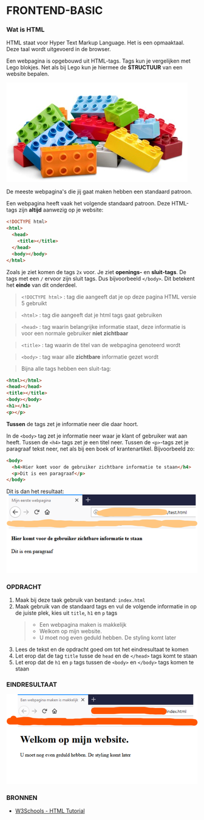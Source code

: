 # FRONTEND-BASIC

### Wat is HTML

HTML staat voor Hyper Text Markup Language. Het is een opmaaktaal. Deze taal wordt uitgevoerd in de browser.

Een webpagina is opgebouwd uit HTML-tags. Tags kun je vergelijken met Lego blokjes. Net als bij Lego kun je hiermee de **STRUCTUUR** van een website bepalen.

![lego](images/lego.jpg)

De meeste webpagina's die jij gaat maken hebben een standaard patroon.

Een webpagina heeft vaak het volgende standaard patroon. Deze HTML-tags zijn **altijd** aanwezig op je website:

```html
<!DOCTYPE html>
<html>
  <head>
    <title></title>
  </head>
  <body></body>
</html>
```
Zoals je ziet komen de tags `2x` voor. Je ziet __openings-__ en __sluit-tags__.
De tags met een `/` ervoor zijn sluit tags. Dus bijvoorbeeld `</body>`. Dit betekent het **einde** van dit onderdeel.

> `<!DOCTYPE html>` : tag die aangeeft dat je op deze pagina HTML versie 5 gebruikt

> `<html>` : tag die aangeeft dat je html tags gaat gebruiken

> `<head>` : tag waarin belangrijke informatie staat, deze informatie is voor een normale gebruiker __niet zichtbaar__

> `<title>` : tag waarin de titel van de webpagina genoteerd wordt

> `<body>` : tag waar alle **zichtbare** informatie gezet wordt


> Bijna alle tags hebben een sluit-tag:

```html
<html></html>
<head></head>
<title></title>
<body></body>
<h1></h1>
<p></p>
```

__Tussen__ de tags zet je informatie neer die daar hoort.

In de `<body>` tag zet je informatie neer waar je klant of gebruiker wat aan heeft. Tussen de `<h4>` tags zet je een titel neer. Tussen de `<p>`-tags zet je paragraaf tekst neer, net als bij een boek of krantenartikel. Bijvoorbeeld zo:

```html
<body>
  <h4>Hier komt voor de gebruiker zichtbare informatie te staan</h4>
  <p>Dit is een paragraaf</p>
</body>
```

Dit is dan het resultaat:
![een voorbeeld](images/index.png)

### OPDRACHT

1. Maak bij deze taak gebruik van bestand: `index.html`
2. Maak gebruik van de standaard tags en vul de volgende informatie in op de juiste plek, kies uit `title`, `h1` en `p` tags
   > - Een webpagina maken is makkelijk
   > - Welkom op mijn website.
   > - U moet nog even geduld hebben. De styling komt later
3. Lees de tekst en de opdracht goed om tot het eindresultaat te komen
4. Let erop dat de tag `title` tusse de `head` en de `</head>` tags komt te staan
5. Let erop dat de `h1` en `p` tags tussen de `<body>` en `</body>` tags komen te staan

### EINDRESULTAAT

![eerste webpagina](images/resultaat.png)

### BRONNEN

- [W3Schools - HTML Tutorial](https://www.w3schools.com/html/)
